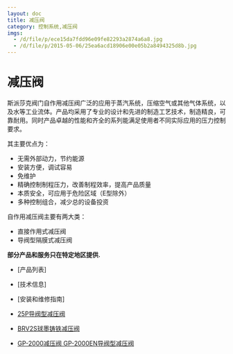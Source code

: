 ```yaml
---
layout: doc
title: 减压阀
category: 控制系统,减压阀
imgs:
  - /d/file/p/ece15da7fdd96e09fe82293a2874a6a8.jpg
  - /d/file/p/2015-05-06/25ea6acd18906e00e05b2a8494325d8b.jpg
---
```


# 减压阀

斯派莎克阀门自作用减压阀广泛的应用于蒸汽系统，压缩空气或其他气体系统，以及水等工业流体。产品均采用了专业的设计和先进的制造工艺技术，制造精良，可靠耐用。同时产品卓越的性能和齐全的系列能满足使用者不同实际应用的压力控制要求。

其主要优点为：

- 无需外部动力，节约能源
- 安装方便，调试容易
- 免维护
- 精确控制制程压力，改善制程效率，提高产品质量
- 本质安全，可应用于危险区域（E型除外）
- 多种控制组合，减少总的设备投资

自作用减压阀主要有两大类：

- 直接作用式减压阀
- 导阀型隔膜式减压阀

**部分产品和服务只在特定地区提供.**

- [产品列表]
- [技术信息]
- [安装和维修指南]

- [25P导阀型减压阀](/pressure-reducing/25P.html '25P导阀型减压阀')
- [BRV2S球墨铸铁减压阀](/pressure-reducing/BRV2S.html 'BRV2S球墨铸铁减压阀')
- [GP-2000减压阀 GP-2000EN导阀型减压阀](/pressure-reducing/105.html 'GP-2000减压阀 GP-2000EN导阀型减压阀')
